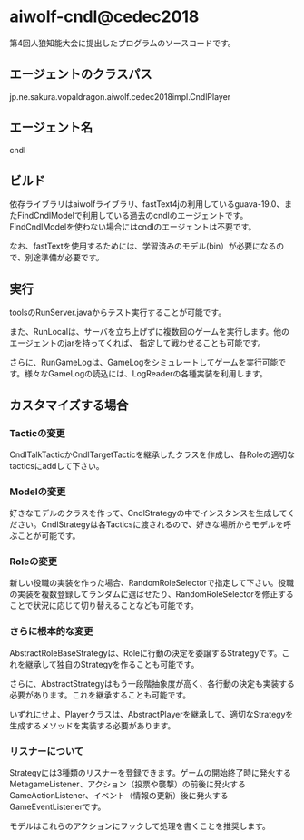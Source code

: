 # aiwolf-cndl@cedec2018

第4回人狼知能大会に提出したプログラムのソースコードです。

## エージェントのクラスパス

jp.ne.sakura.vopaldragon.aiwolf.cedec2018impl.CndlPlayer

## エージェント名

cndl

## ビルド

依存ライブラリはaiwolfライブラリ、fastText4jの利用しているguava-19.0、またFindCndlModelで利用している過去のcndlのエージェントです。FindCndlModelを使わない場合にはcndlのエージェントは不要です。

なお、fastTextを使用するためには、学習済みのモデル(bin）が必要になるので、別途準備が必要です。

## 実行

toolsのRunServer.javaからテスト実行することが可能です。

また、RunLocalは、サーバを立ち上げずに複数回のゲームを実行します。他のエージェントのjarを持ってくれば、
指定して戦わせることも可能です。

さらに、RunGameLogは、GameLogをシミュレートしてゲームを実行可能です。様々なGameLogの読込には、LogReaderの各種実装を利用します。


## カスタマイズする場合

### Tacticの変更

CndlTalkTacticかCndlTargetTacticを継承したクラスを作成し、各Roleの適切なtacticsにaddして下さい。

### Modelの変更

好きなモデルのクラスを作って、CndlStrategyの中でインスタンスを生成してください。CndlStrategyは各Tacticsに渡されるので、好きな場所からモデルを呼ぶことが可能です。

### Roleの変更

新しい役職の実装を作った場合、RandomRoleSelectorで指定して下さい。役職の実装を複数登録してランダムに選ばせたり、RandomRoleSelectorを修正することで状況に応じて切り替えることなども可能です。

### さらに根本的な変更

AbstractRoleBaseStrategyは、Roleに行動の決定を委譲するStrategyです。これを継承して独自のStrategyを作ることも可能です。

さらに、AbstractStrategyはもう一段階抽象度が高く、各行動の決定も実装する必要があります。これを継承することも可能です。

いずれにせよ、Playerクラスは、AbstractPlayerを継承して、適切なStrategyを生成するメソッドを実装する必要があります。

### リスナーについて

Strategyには3種類のリスナーを登録できます。ゲームの開始終了時に発火するMetagameListener、アクション（投票や襲撃）の前後に発火するGameActionListener、イベント（情報の更新）後に発火するGameEventListenerです。


モデルはこれらのアクションにフックして処理を書くことを推奨します。
